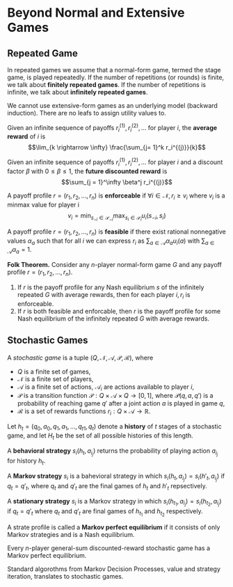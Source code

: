 # Beyond Normal and Extensive Games

## Repeated Game

In repeated games we assume that a normal-form game, termed the stage game, is played repeatedly. If the number of repetitions (or rounds) is finite, we talk about **finitely repeated games**. If the number of repetitions is infinite, we talk about **infinitely repeated games**.

We cannot use extensive-form games as an underlying model (backward induction). There are no leafs to assign utility values to.

Given an infinite sequence of payoffs $r_i^{(1)}, r_i^{(2)}, \dots$ for player $i$, the **average reward** of $i$ is
$$\lim_{k \rightarrow \infty} \frac{\sum_{j= 1}^k r_i^{(j)}}{k}$$

Given an infinite sequence of payoffs $r_i^{(1)}, r_i^{(2)}, \dots$ for player $i$ and a discount factor $\beta$ with $0 \leq \beta \leq 1$, the **future discounted reward** is
$$\sum_{j = 1}^\infty \beta^j r_i^{(j)}$$

A payoff profile $r = (r_1, r_2, \dots, r_n)$ is **enforceable** if $\forall i \in \mathcal{N}, r_i \geq v_i$ where $v_i$ is a minmax value for player i
$$v_i = \min_{s_{-i} \in \mathcal{S}_{-i}} \max_{s_i \in \mathcal{S}_i} u_i(s_{-i}, s_i)$$

A payoff profile $r = (r_1, r_2, \dots, r_n)$ is **feasible** if there exist rational nonnegative values $\alpha_a$ such that for all $i$ we can express $r_i$ as $\sum_{a \in \mathcal{A}} \alpha_a u_i(a)$ with $\sum_{a \in \mathcal{A}} \alpha_a = 1$.

**Folk Theorem.** Consider any $n$-player normal-form game $G$ and any payoff profile $r = (r_1, r_2, \dots, r_n)$.

1. If $r$ is the payoff profile for any Nash equilibrium $s$ of the infinitely repeated $G$ with average rewards, then for each player $i, r_i$ is enforceable.
2. If $r$ is both feasible and enforcable, then $r$ is the payoff profile for some Nash equilibrium of the infinitely repeated $G$ with average rewards.

## Stochastic Games

A *stochastic game* is a tuple $(Q, \mathcal{N}, \mathcal{A}, \mathcal{P}, \mathcal{R})$, where

* $Q$ is a finite set of games,
* $\mathcal{N}$ is a finite set of players,
* $\mathcal{A}$ is a finite set of actions, $\mathcal{A}_i$ are actions available to player $i$,
* $\mathcal{P}$ is a transition function $\mathcal{P}: Q \times \mathcal{A} \times Q \rightarrow [0, 1]$, where $\mathcal{P}(q, a, q')$ is a probability of reaching game $q'$ after a joint action $a$ is played in game $q$,
* $\mathcal{R}$ is a set of rewards functions $r_i: Q \times \mathcal{A} \rightarrow \mathbb{R}$.

Let $h_t = (q_0, a_0, q_1, a_1, \dots, q_{t1}, q_{t})$ denote a **history** of $t$ stages of a stochastic game, and let $H_t$ be the set of all possible histories of this length.

A **behavioral strategy** $s_i(h_t, a_{i_j})$ returns the probability of playing action $a_{i_j}$ for history $h_t$.

A **Markov strategy** $s_i$ is a bahevioral strategy in which $s_i(h_t, a_{i_j}) = s_i(h'_t, a_{i_j})$ if $q_t = q'_t$, where $q_t$ and $q'_t$ are the final games of $h_t$ and $h'_t$ repsectively.

A **stationary strategy** $s_i$ is a Markov strategy in which $s_i(h_{t_1}, a_{i_j}) = s_i(h_{t_2}, a_{i_j})$ if $q_t = q'_t$ where $q_t$ and $q'_t$ are final games of $h_{t_1}$ and $h_{t_2}$ respectively.

A strate profile is called a **Markov perfect equilibrium** if it consists of only Markov strategies and is a Nash equilibrium.

Every $n$-player general-sum discounted-reward stochastic game has a Markov perfect equilibrium.

Standard algorothms from Markov Decision Processes, value and strategy iteration, translates to stochastic games.
